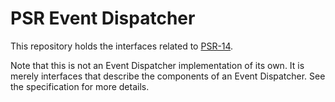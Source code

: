 PSR Event Dispatcher
====================

This repository holds the interfaces related to [PSR-14](https://www.php-fig.org/psr/psr-14/).

Note that this is not an Event Dispatcher implementation of its own. It is merely interfaces that describe the components of an Event Dispatcher.  See the specification for more details.
